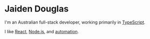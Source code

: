 # Jaiden Douglas

I'm an Australian full-stack developer, working primarily in [TypeScript](https://www.typescriptlang.org/).

I like [React](https://reactjs.org/), [Node.js](https://nodejs.org/en/), and [automation](https://drone.io/).
